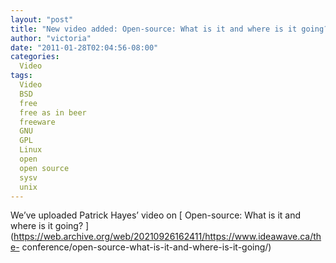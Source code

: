 ```yaml
---
layout: "post"
title: "New video added: Open-source: What is it and where is it going?"
author: "victoria"
date: "2011-01-28T02:04:56-08:00"
categories:
  Video
tags: 
  Video
  BSD
  free
  free as in beer
  freeware
  GNU
  GPL
  Linux
  open
  open source
  sysv
  unix
---
```


We’ve uploaded Patrick Hayes’ video on [ Open-source: What is it and where is
it going?
](https://web.archive.org/web/20210926162411/https://www.ideawave.ca/the-
conference/open-source-what-is-it-and-where-is-it-going/)


[//]: # (Retrieved from https://web.archive.org/web/20210926171551/https://www.ideawave.ca/new-video-added-open-source-what-is-it-and-where-is-it-going/)